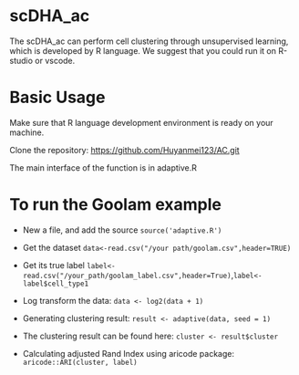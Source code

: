 # scDHA_ac
The scDHA_ac can perform cell clustering through unsupervised learning, which is developed by R language. We suggest that you could run it on R-studio or vscode.


# Basic Usage
Make sure that R language development environment is ready on your machine.

Clone the repository: https://github.com/Huyanmei123/AC.git

The main interface of the function is in adaptive.R

# To run the Goolam example
- New a file, and add the source  `source('adaptive.R')`

- Get the dataset `data<-read.csv("/your path/goolam.csv",header=TRUE)`

- Get its true label  `label<-read.csv("/your_path/goolam_label.csv",header=True)`,`label<-label$cell_type1`

- Log transform the data: `data <- log2(data + 1)`

- Generating clustering result: `result <- adaptive(data, seed = 1)`

- The clustering result can be found here: `cluster <- result$cluster`

- Calculating adjusted Rand Index using aricode package: `aricode::ARI(cluster, label)`

  

